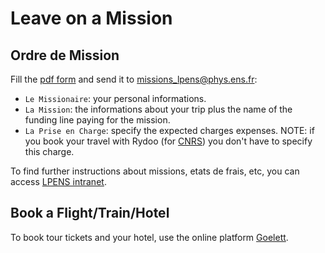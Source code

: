# Leave on a Mission

## Ordre de Mission

Fill the [pdf form](ordre_de_mission.pdf) and send it to [missions_lpens@phys.ens.fr](missions_lpens@phys.ens.fr):

- `Le Missionaire`: your personal informations.
- `La Mission`: the informations about your trip plus the name of the funding line paying for the mission.
- `La Prise en Charge`: specify the expected charges expenses. NOTE: if you book your travel with Rydoo (for [CNRS](instructions/cnrs_employee.md)) you don't have to specify this charge.

To find further instructions about missions, etats de frais, etc, you can access [LPENS intranet](https://intranet-lpens.ext.phys.ens.fr/).

## Book a Flight/Train/Hotel

To book tour tickets and your hotel, use the online platform [Goelett](https://travel.goelett.com/).
